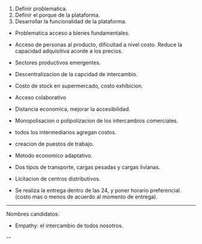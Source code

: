 1) Definir problematica.
2) Definir el porque de la plataforma.
3) Desarrollar la funcionalidad de la plataforma.



- Problematica acceso a bienes fundamentales.

- Acceso de personas al producto, dificultad a nivel costo. Reduce la capacidad adquisitiva acorde a los precios.

- Sectores productivos emergentes.

- Descentralizacion de la capcidad de intercambio.

- Costo de stock en supermercado, costo exhibicion.

- Acceso colaborativo 

- Distancia economica, mejorar  la accesibilidad.

- Monopolisacion o polipolizacion de los intercambios comerciales.

- todos los intermediarios agregan costos.

- creacion de puestos de trabajo.

- Metodo economico adaptativo.

- Dos tipos de transporte, cargas pesadas y cargas livianas.

- Licitacion de centros distributivos.
- Se realiza la entrega dentro de las 24, y poner horario preferencial. (costo mas o menos de acuerdo al momento de entrega).


---
Nombres candidatos:

- Empathy: el intercambio de todos nosotros.

--
